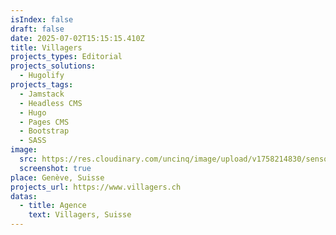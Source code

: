 ```yaml
---
isIndex: false
draft: false
date: 2025-07-02T15:15:15.410Z
title: Villagers
projects_types: Editorial
projects_solutions:
  - Hugolify
projects_tags:
  - Jamstack
  - Headless CMS
  - Hugo
  - Pages CMS
  - Bootstrap
  - SASS
image:
  src: https://res.cloudinary.com/uncinq/image/upload/v1758214830/sensoart_uum0go.png
  screenshot: true
place: Genève, Suisse
projects_url: https://www.villagers.ch
datas:
  - title: Agence
    text: Villagers, Suisse
---
```

